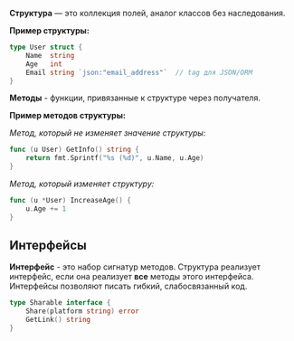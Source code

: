 **Структура** — это коллекция полей, аналог классов без наследования.

**Пример структуры:**

```Go
type User struct {
	Name  string
	Age   int
	Email string `json:"email_address"`  // tag для JSON/ORM
}
```

**Методы** - функции, привязанные к структуре через получателя.

**Пример методов структуры:**

*Метод, который не изменяет значение структуры:*

```Go
func (u User) GetInfo() string {
	return fmt.Sprintf("%s (%d)", u.Name, u.Age)
}
```

*Метод, который изменяет структуру:*

```Go
func (u *User) IncreaseAge() {
	u.Age += 1
}
```

## Интерфейсы

**Интерфейс** - это набор сигнатур методов. Структура реализует интерфейс, если она реализует **все** методы этого интерфейса. Интерфейсы позволяют писать гибкий, слабосвязанный код.

```Go
type Sharable interface {
	Share(platform string) error
	GetLink() string
}
```

